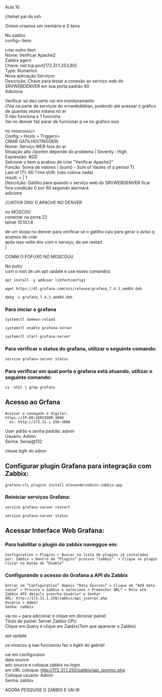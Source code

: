 Aula 10


//telnet pai do ssh

Ontem criamos um iventário e 3 itens                  

No zabbix                  
config> itens                  

criar outro item                   
Nome: Verificar Apache2                  
Zabbix agent                  
Chave: net.tcp.port[172.31.1.253,80]                  
Type: Numerico                  
Nova aplicação  Serviços                  
Descrição: Chave para testar a conexão ao serviço web do SRVWEBDENVER em sua porta padrão 80                  
Adiciona                  


Verificar se deu certo vai em monitoramento                  
//Vai na parte de serviços do srvwebdebian, podendo até acessar o gráfico de quantas vezes estava no ar                  
0 não funciona e 1 funciona                  
Vai no denver faz parar de funcionar p ve no grafico isso                   

no moscouuu>                                    
Config > Hosts > Triggers>                   
CRIAR GATILHO(TRIGGER)                  
Nome: Serviço WEB fora do ar                  
Situação alto //porém depende do problema   | Severity : High                              
Expressão: ADD                  
Selcione o item q acabou de criar "Verificar Apache2"                  
Função: Soma de valores    |     (sum() - Sum of Vaules of a period T)             
Last of (T): 60
Time shift: (não coloca nada)                          
result: = | 1                                      
Descrição: Gatilho para quando o serviço web do SRVWEBDENVER ficar fora condição 0 por 60 segundo alarmará.                  
adicione                  

////ATIVA DNV O APACHE NO DENVER                   
                  
no MOSCOU                  
conectar na porta  22                  
telnet 10.10.1.6                   

de um stopp no denver para verificar se o gatilho caiu para gerar o aviso q acamos de criar                   
após isso volte dnv com o serviço, de um restart                  
]                  



COMM O FOFUXO NO MOSCOUU                  

No putty                   
com o root de um apt update e use esses comandos        
~~~
apt install -y adduser libfontconfig1
~~~
~~~
wget https://dl.grafana.com/oss/release/grafana_7.4.3_amd64.deb
~~~
~~~
dpkg -i grafana_7.4.3_amd64.deb
~~~                
### Para iniciar o grafana
~~~
systemctl daemon-reload
~~~
~~~
systemctl enable grafana-server
~~~
~~~
systemctl start grafana-server                
~~~
### Para verificar o status do grafana, utilizar o seguinte comando:
~~~
service grafana-server status
~~~

### Para verificar em qual porta o grafana está atuando, utilizar o seguinte comando:
~~~
ss -ntpl | grep grafana
~~~
## Acesso ao Grfana
~~~
Acessar o navegado e digitar:
https://IP-DO-SERVIDOR:3000
  ex: http://172.31.1.250:3000
~~~
User pdrão e senha padrão: admin                
Usuário: Admin                  
Senha: Senai@132                  

//esse  bglh do admn                  
## Configurar plugin Grafana para integração com Zabbix:
~~~
grafana-cli plugins install alexanderzobnin-zabbix-app                  
~~~
### Reiniciar serviços Grafana:
~~~
service grafana-server restart
~~~
~~~
service grafana-server status
~~~
## Acessar Interface Web Grafana:
### Para habilitar o plugin do zabbix naveggue em:
~~~
Configuration > Plugins > Buscar na lista de plugins já instalados por: Zabbix > Dentro de “Plugins” procure “zabbix”: > Clique no plugin clicar no botão de “Enable”             
~~~
### Configurando o acesso do Grafana a API do Zabbix
~~~
Entrar em “Configuration” depois “Data Sources” > Clique em “Add data souce” > Procure o Zabbix e selecione > Preencher URL* > Role até Zabbix API details prencha Usuário* e Senha*
URL: http://172.31.1.250/zabbix/api_jsonrpc.php
Usuário = Admin
Senha: zabbix
~~~


vai no + para adicionar e clique em dicionar painel                  
Titulo do painel: Server Zabbix CPU                  
Clique em Query e clique em Zabbix(Tem que aparecer o Zabbix)                  

apt update                  


os moscou q nao funcionou faz o bgkh do gabriel                  
 
vai em configuraion                  
data source                  
adc source e coloque zabbix no login                  
em URL coloque: http://172.31.1.250/zabbix/api_jsonrpc.php                  
Coloque usuario: Admin                  
Senha: zabbix                  

AGORA PESQUISE O ZABBIX E VAI IR                   
